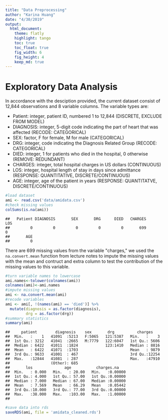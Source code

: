 ```yaml
---
title: "Data Preprocessing"
author: "Karina Huang"
date: "4/30/2019"
output: 
  html_document:
    theme: flatly
    highlight: tango
    toc: true
    toc_float: true
    fig_width: 6
    fig_height: 4
    keep_md: true
---
```




# Exploratory Data Analysis 

In accordance with the desciption provided, the current dataset consist of 12,844 observations and 8 variable columns. The variable types are:

  * Patient: integer, patient ID, numbered 1 to 12,844 (DISCRETE, EXCLUDE FROM MODEL)
  * DIAGNOSIS: integer, 5-digit code indicating the part of heart that was affected (RECODE: CATEGORICAL)
  * SEX: factor, F for female, M for male (CATEGORICAL)
  * DRG: integer, code indicating the Diagnosis Related Group (RECODE: CATEGORICAL)
  * DIED: integer, 1 for patients who died in the hospital, 0 otherwise (REMOVE: REDUNDANT)
  * CHARGES: integer, total hospital charges in US dollars (CONTINUOUS)
  * LOS: integer, hospital length of stay in days since admittance (RESPONSE: QUANTITATIVE, DISCRETE/CONTINUOUS)
  * AGE: integer, age of the patient in years (RESPONSE: QUANTITATVE, DISCRETE/CONTINUOUS)
  

```r
#load dataset
ami <- read.csv('data/amidata.csv')
#check missing values
colSums(is.na(ami))
```

```
##   Patient DIAGNOSIS       SEX       DRG      DIED   CHARGES       LOS 
##         0         0         0         0         0       699         0 
##       AGE 
##         0
```

There are 699 missing values from the variable "charges," we used the `na.convert.mean` function from lecture notes to impute the missing values with the mean and contruct and extra column to test the contribution of the missing values to this variable.




```r
#turn variable names to lowercase
ami.names<-tolower(colnames(ami))
colnames(ami)<-ami.names
#impute missing values
ami <- na.convert.mean(ami)
#recode variables
ami <- ami[, !(names(ami) == 'died')] %>%
  mutate(diagnosis = as.factor(diagnosis),
         drg = as.factor(drg)) 
#summary statistics
summary(ami)
```

```
##     patient        diagnosis    sex       drg          charges     
##  Min.   :    1   41091  :5213   F:5065   121:5387   Min.   :    3  
##  1st Qu.: 3212   41041  :2665   M:7779   122:6047   1st Qu.: 5606  
##  Median : 6422   41011  :1824            123:1410   Median : 8816  
##  Mean   : 6422   41071  :1703                       Mean   : 9879  
##  3rd Qu.: 9633   41001  : 467                       3rd Qu.:12254  
##  Max.   :12844   41081  : 287                       Max.   :47910  
##                  (Other): 685                                      
##       los              age           charges.na     
##  Min.   : 0.000   Min.   : 20.00   Min.   :0.00000  
##  1st Qu.: 4.000   1st Qu.: 57.00   1st Qu.:0.00000  
##  Median : 7.000   Median : 67.00   Median :0.00000  
##  Mean   : 7.569   Mean   : 66.29   Mean   :0.05442  
##  3rd Qu.:10.000   3rd Qu.: 77.00   3rd Qu.:0.00000  
##  Max.   :38.000   Max.   :103.00   Max.   :1.00000  
## 
```

```r
#save data into rds
saveRDS(ami, file = 'amidata_cleaned.rds')
```


  
